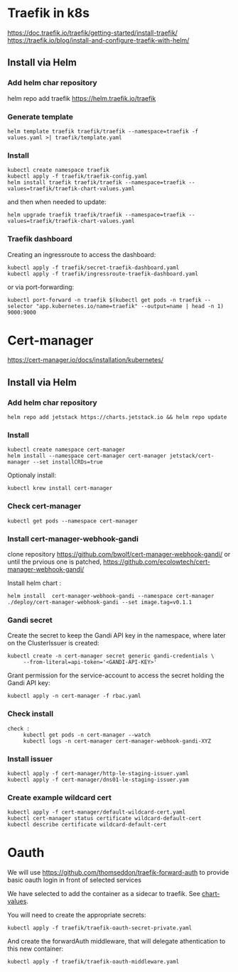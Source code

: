# Traefik in k8s
https://doc.traefik.io/traefik/getting-started/install-traefik/
https://traefik.io/blog/install-and-configure-traefik-with-helm/


## Install via Helm
### Add helm char repository
helm repo add traefik https://helm.traefik.io/traefik

### Generate template
```
helm template traefik traefik/traefik --namespace=traefik -f values.yaml >| traefik/template.yaml
```

### Install
```
kubectl create namespace traefik
kubectl apply -f traefik/traefik-config.yaml
helm install traefik traefik/traefik --namespace=traefik --values=traefik/traefik-chart-values.yaml
```

and then when needed to update:
```
helm upgrade traefik traefik/traefik --namespace=traefik --values=traefik/traefik-chart-values.yaml
```

### Traefik dashboard
Creating an ingressroute to access the dashboard:
```
kubectl apply -f traefik/secret-traefik-dashboard.yaml
kubectl apply -f traefik/ingressroute-traefik-dashboard.yaml
```
or via port-forwarding:
```
kubectl port-forward -n traefik $(kubectl get pods -n traefik --selector "app.kubernetes.io/name=traefik" --output=name | head -n 1) 9000:9000
```

# Cert-manager
https://cert-manager.io/docs/installation/kubernetes/

## Install via Helm
### Add helm char repository
```
helm repo add jetstack https://charts.jetstack.io && helm repo update
```

### Install
```
kubectl create namespace cert-manager
helm install --namespace cert-manager cert-manager jetstack/cert-manager --set installCRDs=true
```
Optionaly install:
```
kubectl krew install cert-manager
```

### Check cert-manager

```
kubectl get pods --namespace cert-manager
```

### Install cert-manager-webhook-gandi
clone repository https://github.com/bwolf/cert-manager-webhook-gandi/
or until the prvious one is patched, 
https://github.com/ecolowtech/cert-manager-webhook-gandi/

Install helm chart :
```
helm install  cert-manager-webhook-gandi --namespace cert-manager ./deploy/cert-manager-webhook-gandi --set image.tag=v0.1.1
```

### Gandi secret
Create the secret to keep the Gandi API key in the  namespace, where later on the ClusterIssuer is created:
```
kubectl create -n cert-manager secret generic gandi-credentials \
     --from-literal=api-token='<GANDI-API-KEY>'
```
Grant permission for the service-account to access the secret holding the Gandi API key:
```
kubectl apply -n cert-manager -f rbac.yaml
```
### Check install
```
check :
     kubectl get pods -n cert-manager --watch
     kubectl logs -n cert-manager cert-manager-webhook-gandi-XYZ
```
### Install issuer
```
kubectl apply -f cert-manager/http-le-staging-issuer.yaml
kubectl apply -f cert-manager/dns01-le-staging-issuer.yam
```

### Create example wildcard cert
```
kubectl apply -f cert-manager/default-wildcard-cert.yaml
kubectl cert-manager status certificate wildcard-default-cert
kubectl describe certificate wildcard-default-cert
```
# Oauth

We will use https://github.com/thomseddon/traefik-forward-auth to provide basic oauth login in front of selected services

We have selected to add the container as a sidecar to traefik. See [chart-values](traefik/traefik-chart-values.yaml).

You will need to create the appropriate secrets:
```
kubectl apply -f traefik/traefik-oauth-secret-private.yaml
```

And create the forwardAuth middleware, that will delegate athentication to this new container:
```
kubectl apply -f traefik/traefik-oauth-middleware.yaml
```
